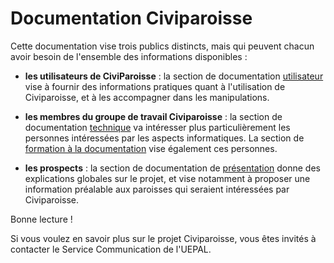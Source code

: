 # Documentation Civiparoisse

Cette documentation vise trois publics distincts, mais qui peuvent chacun avoir besoin de l'ensemble des informations disponibles :

* **les utilisateurs de CiviParoisse** : la section de documentation [utilisateur](UTILISATION/index.md) vise à fournir des informations pratiques quant à l'utilisation de Civiparoisse, et à les accompagner dans les manipulations.

* **les membres du groupe de travail Civiparoisse** : la section de documentation [technique](TECHNIQUE/index.md) va intéresser plus particulièrement les personnes intéressées par les aspects informatiques. La section de [formation à la documentation](FORMATION/index.md) vise également ces personnes.

* **les prospects** : la section de documentation de [présentation](PRESENTATION/index.md) donne des explications globales sur le projet, et vise notamment à proposer une information préalable aux paroisses qui seraient intéressées par Civiparoisse.

Bonne lecture !

Si vous voulez en savoir plus sur le projet Civiparoisse, vous êtes invités à contacter le Service Communication de l'UEPAL.
